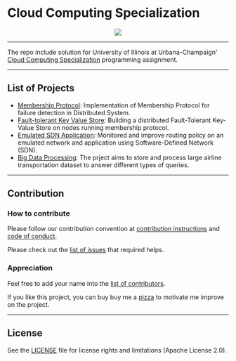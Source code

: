 # **Cloud Computing Specialization**

<p align="center">
    <a href="https://saythanks.io/to/vutransingapore"><img src="https://img.shields.io/badge/Say%20Thanks-!-1EAEDB.svg"></a>
</p>

---

The repo include solution for University of Illinois at Urbana-Champaign' [Cloud Computing Specialization](https://www.coursera.org/specializations/cloud-computing) programming assignment.


---
List of Projects
---

* [Membership Protocol](https://github.com/tranlyvu/cloud-computing-specialization/tree/master/membership-protocol): Implementation of Membership Protocol for failure detection in Distributed System.
* [Fault-tolerant Key Value Store](https://github.com/tranlyvu/cloud-computing-specialization/tree/master/key-value-store): Building a distributed Fault-Tolerant Key-Value Store on nodes running membership protocol.
* [Emulated SDN Application](https://github.com/tranlyvu/cloud-computing-specialization/tree/master/emulated-sdn-application): Monitored and improve routing policy on an emulated network and application using Software-Defined Network (SDN).
* [Big Data Processing](https://github.com/tranlyvu/cloud-computing-specialization/tree/master/big-data-processing): The prject aims to store and process large airline transportation dataset to answer different types of queries.

---
Contribution
---

### How to contribute

Please follow our contribution convention at [contribution instructions](https://github.com/tranlyvu/cloud-computing-specialization/blob/dev/CONTRIBUTING.md) and [code of conduct](https://github.com/tranlyvu/cloud-computing-specialization/blob/dev/CODE-OF-CONDUCT.md).

Please check out the [list of issues](https://github.com/tranlyvu/cloud-computing-specialization/issues) that required helps.

### Appreciation

Feel free to add your name into the [list of contributors](https://github.com/tranlyvu/cloud-computing-specialization/blob/dev/CONTRIBUTORS.md). 


If you like this project, you can buy buy me a [pizza](https://www.buymeacoffee.com/tranlv) to motivate me improve on the project.

---
License
---

See the [LICENSE](https://github.com/tranlyvu/cloud-computing-specialization/blob/master/LICENSE) file for license rights and limitations (Apache License 2.0).
